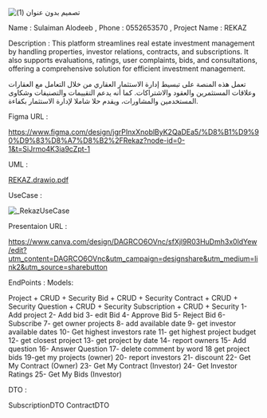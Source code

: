 ![تصميم بدون عنوان (1)](https://github.com/user-attachments/assets/8ea79f2c-78d0-41d1-9929-980fdcfa9fa7)

Name : Sulaiman Alodeeb , Phone : 0552653570 , Project Name : REKAZ

Description : This platform streamlines real estate investment management by handling properties, investor relations, contracts, and subscriptions. It also supports evaluations, ratings, user complaints, bids, and consultations, offering a comprehensive solution for efficient investment management.

تعمل هذه المنصة على تبسيط إدارة الاستثمار العقاري من خلال التعامل مع العقارات وعلاقات المستثمرين والعقود والاشتراكات. كما أنه يدعم التقييمات والتصنيفات وشكاوى المستخدمين والمشاورات، ويقدم حلا شاملا لإدارة الاستثمار بكفاءة.

Figma URL :

https://www.figma.com/design/jgrPInxXnoblByK2QaDEa5/%D8%B1%D9%90%D9%83%D8%A7%D8%B2%2FRekaz?node-id=0-1&t=SiJrmo4K3ia9cZpt-1

UML :

[REKAZ.drawio.pdf](https://github.com/user-attachments/files/17038626/REKAZ.drawio.pdf)


UseCase :

![_RekazUseCase](https://github.com/user-attachments/assets/67107965-7d98-4543-90ed-5ae0fd633a6b)


Presentaion URL :

https://www.canva.com/design/DAGRCO6OVnc/sfXjl9R03HuDmh3x0ldYew/edit?utm_content=DAGRCO6OVnc&utm_campaign=designshare&utm_medium=link2&utm_source=sharebutton

EndPoints : Models:

Project + CRUD + Security
Bid + CRUD + Security
Contract + CRUD + Security
Question + CRUD + Security
Subscription + CRUD + Security
1- Add project 
2- Add bid 
3- edit Bid 
4- Approve Bid 
5- Reject Bid 
6- Subscribe
7- get owner projects
8- add available date 
9- get investor available dates
10- Get highest investors rate
11- get highest project budget 
12- get closest project
13- get project by date 
14- report owners
15- Add question 
16- Answer Question
17- delete comment by word
18 get project bids 
19-get my projects (owner)
20- report investors
21- discount
22- Get My Contract (Owner)
23- Get My Contract (Investor)
24- Get Investor Ratings
25- Get My Bids (Investor)

DTO :

SubscriptionDTO
ContractDTO

